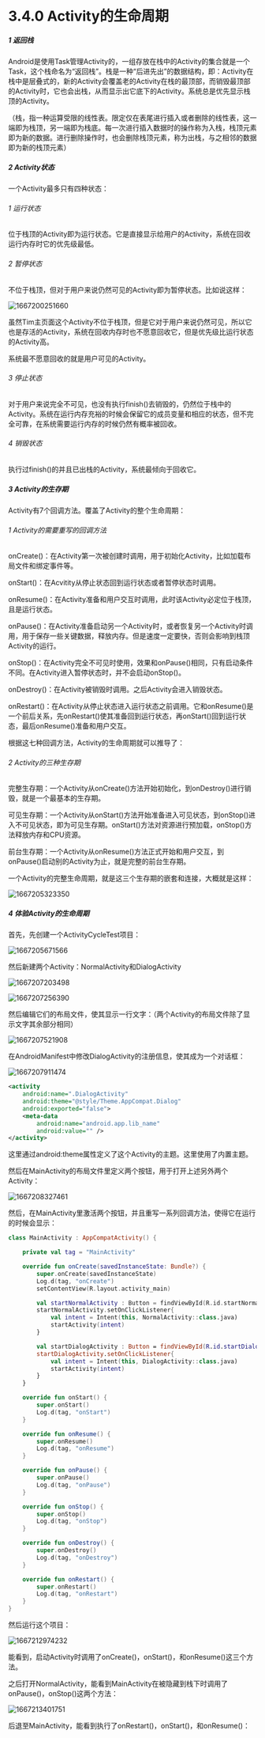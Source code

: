 # 3.4.0 Activity的生命周期

##### 1 返回栈

Android是使用Task管理Activity的，一组存放在栈中的Activity的集合就是一个Task，这个栈命名为“返回栈”。栈是一种“后进先出”的数据结构，即：Activity在栈中是层叠式的，新的Activity会覆盖老的Activity在栈的最顶部，而销毁最顶部的Activity时，它也会出栈，从而显示出它底下的Activity。系统总是优先显示栈顶的Activity。

（栈，指一种运算受限的线性表。限定仅在表尾进行插入或者删除的线性表，这一端即为栈顶，另一端即为栈底。每一次进行插入数据时的操作称为入栈，栈顶元素即为新的数据。进行删除操作时，也会删除栈顶元素，称为出栈，与之相邻的数据即为新的栈顶元素）

##### 2 Activity状态

一个Activity最多只有四种状态：

###### 1 运行状态

位于栈顶的Activity即为运行状态。它是直接显示给用户的Activity，系统在回收运行内存时它的优先级最低。

###### 2 暂停状态

不位于栈顶，但对于用户来说仍然可见的Activity即为暂停状态。比如说这样：

![1667200251660](image/3.4.0Activity的生命周期/1667200251660.png)

虽然Tim主页面这个Activity不位于栈顶，但是它对于用户来说仍然可见，所以它也是存活的Activity，系统在回收内存时也不愿意回收它，但是优先级比运行状态的Activity高。

系统最不愿意回收的就是用户可见的Activity。

###### 3 停止状态

对于用户来说完全不可见，也没有执行finish()去销毁的，仍然位于栈中的Activity。系统在运行内存充裕的时候会保留它的成员变量和相应的状态，但不完全可靠，在系统需要运行内存的时候仍然有概率被回收。

###### 4 销毁状态

执行过finish()的并且已出栈的Activity，系统最倾向于回收它。

##### 3  Activity的生存期

Activity有7个回调方法。覆盖了Activity的整个生命周期：

###### 1 Activity的需要重写的回调方法

onCreate()：在Activity第一次被创建时调用，用于初始化Activity，比如加载布局文件和绑定事件等。

onStart()：在Acvitity从停止状态回到运行状态或者暂停状态时调用。

onResume()：在Activity准备和用户交互时调用，此时该Activity必定位于栈顶，且是运行状态。

onPause()：在Activity准备启动另一个Activity时，或者恢复另一个Activity时调用，用于保存一些关键数据，释放内存。但是速度一定要快，否则会影响到栈顶Activity的运行。

onStop()：在Activity完全不可见时使用，效果和onPause()相同，只有启动条件不同。在Activity进入暂停状态时，并不会启动onStop()。

onDestroy()：在Activity被销毁时调用。之后Activity会进入销毁状态。

onRestart()：在Activity从停止状态进入运行状态之前调用。它和onResume()是一个前后关系，先onRestart()使其准备回到运行状态，再onStart()回到运行状态，最后onResume()准备和用户交互。

根据这七种回调方法，Activity的生命周期就可以推导了：

###### 2 Activity的三种生存期

完整生存期：一个Activity从onCreate()方法开始初始化，到onDestroy()进行销毁，就是一个最基本的生存期。

可见生存期：一个Activity从onStart()方法开始准备进入可见状态，到onStop()进入不可见状态，即为可见生存期。onStart()方法对资源进行预加载，onStop()方法释放内存和CPU资源。

前台生存期：一个Activity从onResume()方法正式开始和用户交互，到onPause()启动别的Activity为止，就是完整的前台生存期。

一个Activity的完整生命周期，就是这三个生存期的嵌套和连接，大概就是这样：

![1667205323350](image/3.4.0Activity的生命周期/1667205323350.png)

##### 4 体验Activity的生命周期

首先，先创建一个ActivityCycleTest项目：

![1667205671566](image/3.4.0Activity的生命周期/1667205671566.png)

然后新建两个Activity：NormalActivity和DialogActivity

![1667207203498](image/3.4.0Activity的生命周期/1667207203498.png)

![1667207256390](image/3.4.0Activity的生命周期/1667207256390.png)

然后编辑它们的布局文件，使其显示一行文字：（两个Activity的布局文件除了显示文字其余部分相同）

![1667207521908](image/3.4.0Activity的生命周期/1667207521908.png)

在AndroidManifest中修改DialogActivity的注册信息，使其成为一个对话框：

![1667207911474](image/3.4.0Activity的生命周期/1667207911474.png)

```xml
<activity
	android:name=".DialogActivity"
	android:theme="@style/Theme.AppCompat.Dialog"
	android:exported="false">
	<meta-data
		android:name="android.app.lib_name"
		android:value="" />
</activity>
```

这里通过android:theme属性定义了这个Activity的主题。这里使用了内置主题。

然后在MainActivity的布局文件里定义两个按钮，用于打开上述另外两个Activity：

![1667208327461](image/3.4.0Activity的生命周期/1667208327461.png)

然后，在MainActivity里激活两个按钮，并且重写一系列回调方法，使得它在运行的时候会显示：

```kotlin
class MainActivity : AppCompatActivity() {

    private val tag = "MainActivity"

    override fun onCreate(savedInstanceState: Bundle?) {
        super.onCreate(savedInstanceState)
        Log.d(tag, "onCreate")
        setContentView(R.layout.activity_main)

        val startNormalActivity : Button = findViewById(R.id.startNormalActivity)
        startNormalActivity.setOnClickListener{
            val intent = Intent(this, NormalActivity::class.java)
            startActivity(intent)
        }

        val startDialogActivity : Button = findViewById(R.id.startDialogActivity)
        startDialogActivity.setOnClickListener{
            val intent = Intent(this, DialogActivity::class.java)
            startActivity(intent)
        }
    }

    override fun onStart() {
        super.onStart()
        Log.d(tag, "onStart")
    }

    override fun onResume() {
        super.onResume()
        Log.d(tag, "onResume")
    }

    override fun onPause() {
        super.onPause()
        Log.d(tag, "onPause")
    }

    override fun onStop() {
        super.onStop()
        Log.d(tag, "onStop")
    }

    override fun onDestroy() {
        super.onDestroy()
        Log.d(tag, "onDestroy")
    }

    override fun onRestart() {
        super.onRestart()
        Log.d(tag, "onRestart")
    }
}
```

然后运行这个项目：

![1667212974232](image/3.4.0Activity的生命周期/1667212974232.png)

能看到，启动Activity时调用了onCreate()，onStart()，和onResume()这三个方法。

之后打开NormalActivity，能看到MainActivity在被隐藏到栈下时调用了onPause()，onStop()这两个方法：

![1667213401751](image/3.4.0Activity的生命周期/1667213401751.png)

后退至MainActivity，能看到执行了onRestart()，onStart()，和onResume()：
